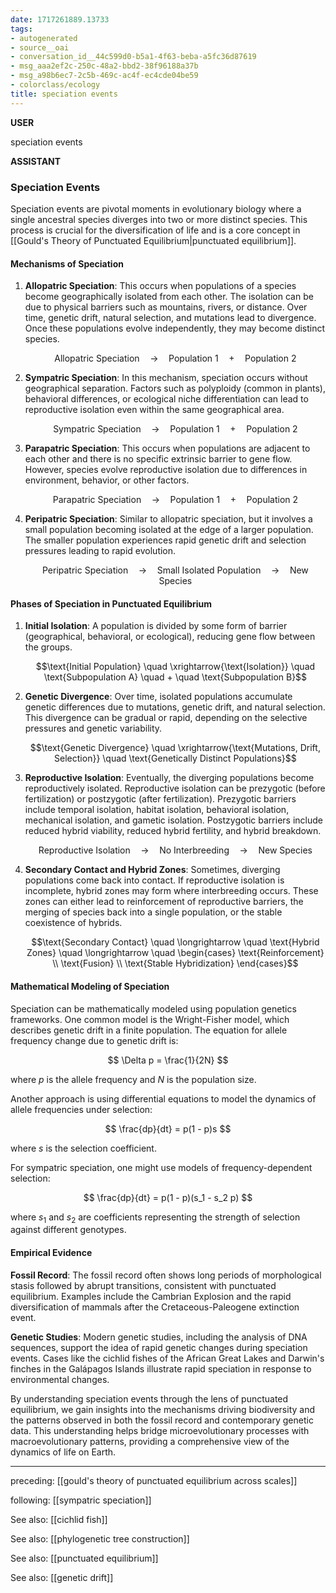 ```yaml
---
date: 1717261889.13733
tags:
- autogenerated
- source__oai
- conversation_id__44c599d0-b5a1-4f63-beba-a5fc36d87619
- msg_aaa2ef2c-250c-48a2-bbd2-38f96188a37b
- msg_a98b6ec7-2c5b-469c-ac4f-ec4cde04be59
- colorclass/ecology
title: speciation events
---
```


**USER**

speciation events


**ASSISTANT**

### Speciation Events

Speciation events are pivotal moments in evolutionary biology where a single ancestral species diverges into two or more distinct species. This process is crucial for the diversification of life and is a core concept in [[Gould's Theory of Punctuated Equilibrium|punctuated equilibrium]].

#### Mechanisms of Speciation

1. **Allopatric Speciation**: This occurs when populations of a species become geographically isolated from each other. The isolation can be due to physical barriers such as mountains, rivers, or distance. Over time, genetic drift, natural selection, and mutations lead to divergence. Once these populations evolve independently, they may become distinct species. 
   
   $$\text{Allopatric Speciation} \quad \longrightarrow \quad \text{Population 1} \quad + \quad \text{Population 2}$$
   
2. **Sympatric Speciation**: In this mechanism, speciation occurs without geographical separation. Factors such as polyploidy (common in plants), behavioral differences, or ecological niche differentiation can lead to reproductive isolation even within the same geographical area.
   
   $$\text{Sympatric Speciation} \quad \longrightarrow \quad \text{Population 1} \quad + \quad \text{Population 2}$$
   
3. **Parapatric Speciation**: This occurs when populations are adjacent to each other and there is no specific extrinsic barrier to gene flow. However, species evolve reproductive isolation due to differences in environment, behavior, or other factors.
   
   $$\text{Parapatric Speciation} \quad \longrightarrow \quad \text{Population 1} \quad + \quad \text{Population 2}$$

4. **Peripatric Speciation**: Similar to allopatric speciation, but it involves a small population becoming isolated at the edge of a larger population. The smaller population experiences rapid genetic drift and selection pressures leading to rapid evolution.
   
   $$\text{Peripatric Speciation} \quad \longrightarrow \quad \text{Small Isolated Population} \quad \longrightarrow \quad \text{New Species}$$

#### Phases of Speciation in Punctuated Equilibrium

1. **Initial Isolation**: A population is divided by some form of barrier (geographical, behavioral, or ecological), reducing gene flow between the groups.
   
   $$\text{Initial Population} \quad \xrightarrow{\text{Isolation}} \quad \text{Subpopulation A} \quad + \quad \text{Subpopulation B}$$

2. **Genetic Divergence**: Over time, isolated populations accumulate genetic differences due to mutations, genetic drift, and natural selection. This divergence can be gradual or rapid, depending on the selective pressures and genetic variability.
   
   $$\text{Genetic Divergence} \quad \xrightarrow{\text{Mutations, Drift, Selection}} \quad \text{Genetically Distinct Populations}$$

3. **Reproductive Isolation**: Eventually, the diverging populations become reproductively isolated. Reproductive isolation can be prezygotic (before fertilization) or postzygotic (after fertilization). Prezygotic barriers include temporal isolation, habitat isolation, behavioral isolation, mechanical isolation, and gametic isolation. Postzygotic barriers include reduced hybrid viability, reduced hybrid fertility, and hybrid breakdown.
   
   $$\text{Reproductive Isolation} \quad \longrightarrow \quad \text{No Interbreeding} \quad \longrightarrow \quad \text{New Species}$$

4. **Secondary Contact and Hybrid Zones**: Sometimes, diverging populations come back into contact. If reproductive isolation is incomplete, hybrid zones may form where interbreeding occurs. These zones can either lead to reinforcement of reproductive barriers, the merging of species back into a single population, or the stable coexistence of hybrids.

   $$\text{Secondary Contact} \quad \longrightarrow \quad \text{Hybrid Zones} \quad \longrightarrow \quad \begin{cases} 
   \text{Reinforcement} \\
   \text{Fusion} \\
   \text{Stable Hybridization}
   \end{cases}$$

#### Mathematical Modeling of Speciation

Speciation can be mathematically modeled using population genetics frameworks. One common model is the Wright-Fisher model, which describes genetic drift in a finite population. The equation for allele frequency change due to genetic drift is:

$$
\Delta p = \frac{1}{2N}
$$

where $p$ is the allele frequency and $N$ is the population size.

Another approach is using differential equations to model the dynamics of allele frequencies under selection:

$$
\frac{dp}{dt} = p(1 - p)s
$$

where $s$ is the selection coefficient.

For sympatric speciation, one might use models of frequency-dependent selection:

$$
\frac{dp}{dt} = p(1 - p)(s_1 - s_2 p)
$$

where $s_1$ and $s_2$ are coefficients representing the strength of selection against different genotypes.

#### Empirical Evidence

**Fossil Record**: The fossil record often shows long periods of morphological stasis followed by abrupt transitions, consistent with punctuated equilibrium. Examples include the Cambrian Explosion and the rapid diversification of mammals after the Cretaceous-Paleogene extinction event.

**Genetic Studies**: Modern genetic studies, including the analysis of DNA sequences, support the idea of rapid genetic changes during speciation events. Cases like the cichlid fishes of the African Great Lakes and Darwin's finches in the Galápagos Islands illustrate rapid speciation in response to environmental changes.

By understanding speciation events through the lens of punctuated equilibrium, we gain insights into the mechanisms driving biodiversity and the patterns observed in both the fossil record and contemporary genetic data. This understanding helps bridge microevolutionary processes with macroevolutionary patterns, providing a comprehensive view of the dynamics of life on Earth.


---

preceding: [[gould's theory of punctuated equilibrium across scales]]  


following: [[sympatric speciation]]

See also: [[cichlid fish]]


See also: [[phylogenetic tree construction]]


See also: [[punctuated equilibrium]]


See also: [[genetic drift]]